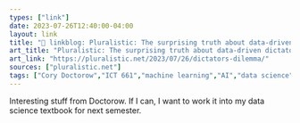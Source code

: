 ```yaml
---
types: ["link"]
date: 2023-07-26T12:40:00-04:00
layout: link
title: "🔗 linkblog: Pluralistic: The surprising truth about data-driven dictatorships (26 July 2023) – Pluralistic: Daily links from Cory Doctorow'"
art_title: "Pluralistic: The surprising truth about data-driven dictatorships (26 July 2023) – Pluralistic: Daily links from Cory Doctorow"
art_link: "https://pluralistic.net/2023/07/26/dictators-dilemma/"
sources: ["pluralistic.net"]
tags: ["Cory Doctorow","ICT 661","machine learning","AI","data science","empiricism","empiricism washing"]
---
```

Interesting stuff from Doctorow. If I can, I want to work it into my data science textbook for next semester.  
 
